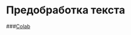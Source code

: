 # Предобработка текста

###[Colab](https://colab.research.google.com/drive/1DjN89yO-SJpLWjbnsKqhR_hsP0FwI_Qy?usp=sharing)

